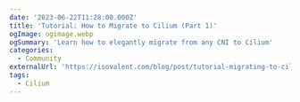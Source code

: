 ```yaml
---
date: '2023-06-22T11:28:00.000Z'
title: 'Tutorial: How to Migrate to Cilium (Part 1)'
ogImage: ogimage.webp
ogSummary: 'Learn how to elegantly migrate from any CNI to Cilium'
categories:
  - Community
externalUrl: 'https://isovalent.com/blog/post/tutorial-migrating-to-cilium-part-1/'
tags:
  - Cilium
---
```

